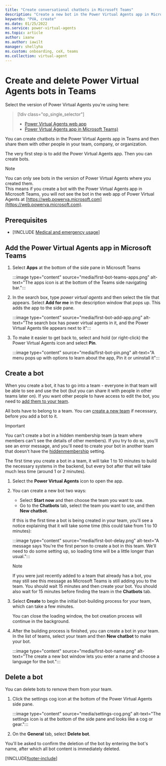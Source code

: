 ```yaml
---
title: "Create conversational chatbots in Microsoft Teams"
description: "Create a new bot in the Power Virtual Agents app in Microsoft Teams."
keywords: "PVA, create"
ms.date: 01/25/2022
ms.service: power-virtual-agents
ms.topic: article
author: iaanw
ms.author: iawilt
manager: shellyha
ms.custom: onboarding, ceX, teams
ms.collection: virtual-agent
---
```


# Create and delete Power Virtual Agents bots in Teams

Select the version of Power Virtual Agents you're using here:

> [!div class="op_single_selector"]
>
> - [Power Virtual Agents web app](../authoring-first-bot.md)
> - [Power Virtual Agents app in Microsoft Teams)](authoring-first-bot-teams.md)

You can create chatbots in the Power Virtual Agents app in Teams and then share them with other people in your team, company, or organization.

The very first step is to add the Power Virtual Agents app. Then you can create bots.

>[!NOTE]
>You can only see bots in the version of Power Virtual Agents where you created them.  
>This means if you create a bot with the Power Virtual Agents app in Microsoft Teams, you will not see the bot in the web app of Power Virtual Agents at [https://web.powerva.microsoft.com](https://web.powerva.microsoft.com).

## Prerequisites

- [!INCLUDE [Medical and emergency usage](includes/pva-usage-limitations-teams.md)]

## Add the Power Virtual Agents app in Microsoft Teams

1. Select **Apps** at the bottom of the side pane in Microsoft Teams

    :::image type="content" source="media/first-bot-teams-apps.png" alt-text="The apps icon is at the bottom of the Teams side navigating bar.":::

1. In the search box, type *power virtual agents* and then select the tile that appears. Select **Add for me** in the description window that pops up. This adds the app to the side pane.

    :::image type="content" source="media/first-bot-add-app.png" alt-text="The search box has power virtual agents in it, and the Power Virtual Agents tile appears next to it":::

1. To make it easier to get back to, select and hold (or right-click) the Power Virtual Agents icon and select **Pin**.

    :::image type="content" source="media/first-bot-pin.png" alt-text="A menu pops up with options to learn about the app, Pin it or uninstall it":::

## Create a bot

When you create a bot, it has to go into a team - everyone in that team will be able to see and use the bot (but you can share it with people in other teams later on). If you want other people to have access to edit the bot, you need to [add them to your team](admin-share-bots-teams.md).

All bots have to belong to a team. You can [create a new team](/MicrosoftTeams/get-started-with-teams-create-your-first-teams-and-channels#create-a-team) if necessary, before you add a bot to it.

>[!IMPORTANT]
>You can't create a bot in a hidden membership team (a team where members can't see the details of other members). If you try to do so, you'll see an error message, and you'll need to create your bot in another team that doesn't have the [hiddenmembership](/graph/api/resources/group?view=graph-rest-1.0&preserve-view=true#group-visibility-options) setting.

The first time you create a bot in a team, it will take 1 to 10 minutes to build the necessary systems in the backend, but every bot after that will take much less time (around 1 or 2 minutes).

1. Select the **Power Virtual Agents** icon to open the app.
1. You can create a new bot two ways:
   - Select **Start now** and then choose the team you want to use.
   - Go to the **Chatbots** tab, select the team you want to use, and then **New chatbot**.

    If this is the first time a bot is being created in your team, you'll see a notice explaining that it will take some time (this could take from 1 to 10 minutes):

   :::image type="content" source="media/first-bot-delay.png" alt-text="A message says You're the first person to create a bot in this team. We'll need to do some setting up, so loading time will be a little longer than usual.":::

   >[!NOTE]
   >If you were just recently added to a team that already has a bot, you may still see this message as Microsoft Teams is still adding you to the team. You should wait 15 minutes and then create your bot. You should also wait for 15 minutes before finding the team in the **Chatbots** tab.

1. Select **Create** to begin the initial bot-building process for your team, which can take a few minutes.

   You can close the loading window, the bot creation process will continue in the background.

1. After the building process is finished, you can create a bot in your team. In the list of teams, select your team and then **New chatbot** to make your bot.

   :::image type="content" source="media/first-bot-name.png" alt-text="The create a new bot window lets you enter a name and choose a language for the bot.":::

## Delete a bot

You can delete bots to remove them from your team.

1. Click the settings cog icon at the bottom of the Power Virtual Agents side pane.

    :::image type="content" source="media/settings-cog.png" alt-text="The settings icon is at the bottom of the side pane and looks like a cog or gear.":::

1. On the **General** tab, select **Delete bot**.

You'll be asked to confirm the deletion of the bot by entering the bot's name, after which all bot content is immediately deleted.

[!INCLUDE[footer-include](../includes/footer-banner.md)]

